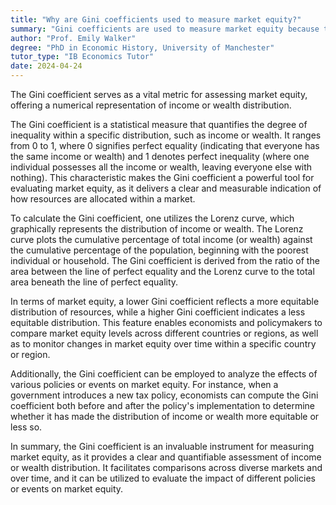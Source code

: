 ```yaml
---
title: "Why are Gini coefficients used to measure market equity?"
summary: "Gini coefficients are used to measure market equity because they provide a numerical representation of income or wealth distribution."
author: "Prof. Emily Walker"
degree: "PhD in Economic History, University of Manchester"
tutor_type: "IB Economics Tutor"
date: 2024-04-24
---
```


The Gini coefficient serves as a vital metric for assessing market equity, offering a numerical representation of income or wealth distribution.

The Gini coefficient is a statistical measure that quantifies the degree of inequality within a specific distribution, such as income or wealth. It ranges from $0$ to $1$, where $0$ signifies perfect equality (indicating that everyone has the same income or wealth) and $1$ denotes perfect inequality (where one individual possesses all the income or wealth, leaving everyone else with nothing). This characteristic makes the Gini coefficient a powerful tool for evaluating market equity, as it delivers a clear and measurable indication of how resources are allocated within a market.

To calculate the Gini coefficient, one utilizes the Lorenz curve, which graphically represents the distribution of income or wealth. The Lorenz curve plots the cumulative percentage of total income (or wealth) against the cumulative percentage of the population, beginning with the poorest individual or household. The Gini coefficient is derived from the ratio of the area between the line of perfect equality and the Lorenz curve to the total area beneath the line of perfect equality.

In terms of market equity, a lower Gini coefficient reflects a more equitable distribution of resources, while a higher Gini coefficient indicates a less equitable distribution. This feature enables economists and policymakers to compare market equity levels across different countries or regions, as well as to monitor changes in market equity over time within a specific country or region.

Additionally, the Gini coefficient can be employed to analyze the effects of various policies or events on market equity. For instance, when a government introduces a new tax policy, economists can compute the Gini coefficient both before and after the policy's implementation to determine whether it has made the distribution of income or wealth more equitable or less so.

In summary, the Gini coefficient is an invaluable instrument for measuring market equity, as it provides a clear and quantifiable assessment of income or wealth distribution. It facilitates comparisons across diverse markets and over time, and it can be utilized to evaluate the impact of different policies or events on market equity.
    